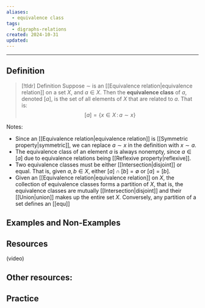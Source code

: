 ```yaml
---
aliases:
  - equivalence class
tags:
  - digraphs-relations
created: 2024-10-31
updated:
---
```

---
## Definition 

> [!tldr] Definition
> Suppose $\sim$ is an [[Equivalence relation|equivalence relation]] on a set $X$, and $a \in X$. Then the **equivalence class** of $a$, denoted $[a]$,  is the set of all elements of $X$ that are related to $a$. That is: 
> $$[a] = \{ x \in X \, : \, a \sim x \}$$

Notes: 
- Since an [[Equivalence relation|equivalence relation]] is [[Symmetric property|symmetric]], we can replace $a \sim x$ in the definition with $x \sim a$. 
- The equivalence class of an element $a$ is always nonempty, since $a \in [a]$ due to equivalence relations being [[Reflexive property|reflexive]]. 
- Two equivalence classes must be either [[Intersection|disjoint]] or equal. That is, given $a,b \in X$, either $[a] \cap [b] = \emptyset$ or $[a] = [b]$. 
- Given an [[Equivalence relation|equivalence relation]] on $X$, the collection of equivalence classes forms a partition of $X$, that is, the equivalence classes are mutually [[Intersection|disjoint]] and their [[Union|union]] makes up the entire set $X$. Conversely, any partition of a set defines an [[equ]]

## Examples and Non-Examples

## Resources 

(video)

Other resources: 
- 

## Practice 
